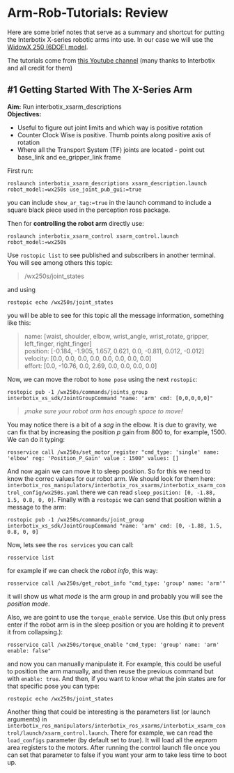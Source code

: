 # Arm-Rob-Tutorials: Review
Here are some brief notes that serve as a summary and shortcut for putting the Interbotix X-series robotic arms into use. In our case we will use the [WidowX 250 (6DOF) model](https://www.trossenrobotics.com/widowx-250-robot-arm-6dof.aspx#documentation).

The tutorials come from [this Youtube channel](https://www.youtube.com/watch?v=o9EXEgzbAxQ&list=PL8X3t2QTE54sMTCF59t0pTFXgAmdf0Y9t&ab_channel=TrossenRobotics) (many thanks to Interbotix and all credit for them)

## #1 Getting Started With The X-Series Arm

**Aim:** Run interbotix_xsarm_descriptions \
**Objectives:**
- Useful to figure out joint limits and which way is positive rotation
- Counter Clock Wise is positive. Thumb points along positive axis of rotation
- Where all the Transport System (TF) joints are located - point out base_link and ee_gripper_link frame

First run:
```
roslaunch interbotix_xsarm_descriptions xsarm_description.launch robot_model:=wx250s use_joint_pub_gui:=true
```
you can include `show_ar_tag:=true` in the launch command to include a square black piece used in the perception ross package. 

Then for **controlling the robot arm** directly use:
```
roslaunch interbotix_xsarm_control xsarm_control.launch robot_model:=wx250s
```
Use `rostopic list` to see published and subscribers in another terminal. You will see among others this topic:

> /wx250s/joint_states

and using
```
rostopic echo /wx250s/joint_states
```
you will be able to see for this topic all the message information, something like this:
> name: [waist, shoulder, elbow, wrist_angle, wrist_rotate, gripper, left_finger, right_finger]\
> position: [-0.184, -1.905, 1.657, 0.621, 0.0, -0.811, 0.012, -0.012]\
> velocity: [0.0, 0.0, 0.0, 0.0, 0.0, 0.0, 0.0, 0.0]\
> effort: [0.0, -10.76, 0.0, 2.69, 0.0, 0.0, 0.0, 0.0]

Now, we can move the robot to `home pose` using the next `rostopic`:
```
rostopic pub -1 /wx250s/commands/joints_group interbotix_xs_sdk/JointGroupCommand "name: 'arm' cmd: [0,0,0,0,0]"
```
> *¡make sure your robot arm has enough space to move!* 

You may notice there is a bit of a *sag* in the elbow. It is due to gravity, we can fix that by increasing the position $p$ gain from 800 to, for example, 1500. We can do it typing:
```
rosservice call /wx250s/set_motor_register "cmd_type: 'single' name: 'elbow' reg: 'Position_P_Gain' value : 1500" values: []
```
And now again we can move it to sleep position. So for this we need to know the correc values for our robot arm. We should look for them here: `interbotix_ros_manipulators/interbotix_ros_xsarms/interbotix_xsarm_control_config/wx250s.yaml` there we can read `sleep_position: [0, -1.88, 1.5, 0.8, 0, 0]`. Finally with a `rostopic` we can send that position within a message to the arm:
```
rostopic pub -1 /wx250s/commands/joint_group interbotix_xs_sdk/JointGroupCommand "name: 'arm' cmd: [0, -1.88, 1.5, 0.8, 0, 0]
```
Now, lets see the `ros services` you can call:
```
rosservice list
```
for example if we can check the *robot info*, this way:
```
rosservice call /wx250s/get_robot_info "cmd_type: 'group' name: 'arm'"
```
it will show us what *mode* is the arm group in and probably you will see the *position mode*.

Also, we are goint to use the `torque_enable` service. Use this (but only press enter if the robot arm is in the sleep position or you are holding it to prevent it from collapsing.):
```
rosservice call /wx250s/torque_enable "cmd_type: 'group' name: 'arm' enable: false"
```
and now you can manually manipulate it. For example, this could be useful to position the arm manually, and then reuse the previous command but with `enable: true`. And then, if you want to know what the join states are for that specific pose you can type:
```
rostopic echo /wx250s/joint_states
```
Another thing that could be interesting is the parameters list (or launch arguments) in `interbotix_ros_manipulators/interbotix_ros_xsarms/interbotix_xsarm_control/launch/xsarm_control.launch`. There for example, we can read the `load_configs` parameter (by default set to *true*). It will load all the *eeprom* area registers to the motors. After running the control launch file once you can set that parameter to false if you want your arm to take less time to boot up.
